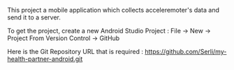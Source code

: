 This project a mobile application which collects acceleremoter's data and send it to a server.

To get the project, create a new Android Studio Project :
File -> New -> Project From Version Control -> GitHub

Here is the Git Repository URL that is required : https://github.com/Serli/my-health-partner-android.git
